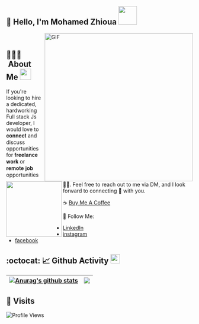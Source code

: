 <h2>👋 Hello, I'm Mohamed Zhioua <img src="https://media.giphy.com/media/12oufCB0MyZ1Go/giphy.gif" width="50"></h2>


<img align="right" width="400" alt="GIF" src="https://blog.cloudlayer.io/content/images/2020/12/coding-freak.gif"/>



<a href="https://avatars.githubusercontent.com/u/44137944?v=4"><img align="left" width="150" height="150" src="https://avatars.githubusercontent.com/u/44137944?v=4"></a>
<br/>
##  👨🏻‍💻 &nbsp;About Me <img src="https://media.giphy.com/media/WUlplcMpOCEmTGBtBW/giphy.gif" width="30"> 


If you're looking to hire a dedicated, hardworking Full stack Js developer, I would love to 𝐜𝐨𝐧𝐧𝐞𝐜𝐭 and discuss opportunities for 𝐟𝐫𝐞𝐞𝐥𝐚𝐧𝐜𝐞 𝐰𝐨𝐫𝐤 or 𝐫𝐞𝐦𝐨𝐭𝐞 𝐣𝐨𝐛 opportunities 👨‍💼. Feel free to reach out to me via DM, and I look forward to connecting 🤝 with you.

☕ [Buy Me A Coffee](https://www.buymeacoffee.com/MohamedZhioua)

🚀 Follow Me:

- [LinkedIn](https://www.linkedin.com/in/mohamed-zhioua-18873b196/)
- [instagram](https://www.instagram.com/mugiwara_med/)
- [facebook](https://www.facebook.com/med.zhioua.9/)


## :octocat: 📈 Github Activity <img src="https://cdn.discordapp.com/emojis/778638806877732894.gif" width="25px">
| <a href="https://github.com/anuraghazra/github-readme-stats"><img align="center" src="https://github-readme-stats.vercel.app/api?username=mohamedzhioua&show_icons=true&count_private=true&hide_border=true" alt="Anurag's github stats" /></a> | <a href="https://github.com/anuraghazra/github-readme-stats"><img align="center" src="https://github-readme-stats.vercel.app/api/top-langs/?username=mohamedzhioua&langs_count=8&layout=compact&hide_border=true" /></a> |
| ------------- | ------------- |

   
## 👀 Visits
![Profile Views](https://komarev.com/ghpvc/?username=mohamedzhioua&color=blue)


